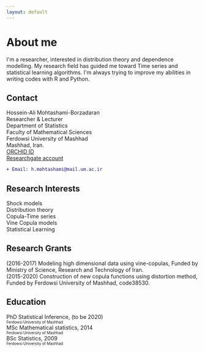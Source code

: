 ```yaml
---
layout: default
---
```


# About me

I'm a researcher, interested in distribution theory and dependence modelling. My research field has guided me toward Time series and statistical learning algorithms. I'm always trying to improve my abilities in writing codes with R and Python.

## Contact

Hossein-Ali Mohtashami-Borzadaran  
Researcher & Lecturer  
Department of Statistics  
Faculty of Mathematical Sciences  
Ferdowsi University of Mashhad  
Mashhad, Iran.  
[ORCHID ID](https://orcid.org/0000-0002-5448-718X)  
[Researchgate account](https://www.researchgate.net/profile/Hossien_Ali_Mohtashami-Borzadaran)  
```diff
+ Email: h.mohtashami@mail.um.ac.ir
```





## Research Interests

Shock models  
Distribution theory  
Copula-Time series  
Vine Copula models  
Statistical Learning

## Research Grants

(2016-2017) Modeling high dimensional data using vine-copulas, Funded by Ministry of Science, Research and Technology of Iran.  
(2015-2020) Construction of new copula functions using distortion method, Funded by Ferdowsi University of Mashhad, code38530.

## Education

PhD Statistical Inference, (to be 2020)  
<sub><sup> Ferdowsi University of Mashhad </sup></sub>  
MSc Mathematical statistics, 2014  
<sub><sup> Ferdowsi University of Mashhad </sup></sub>  
BSc Statistics, 2009  
<sub><sup> Ferdowsi University of Mashhad </sup></sub>

